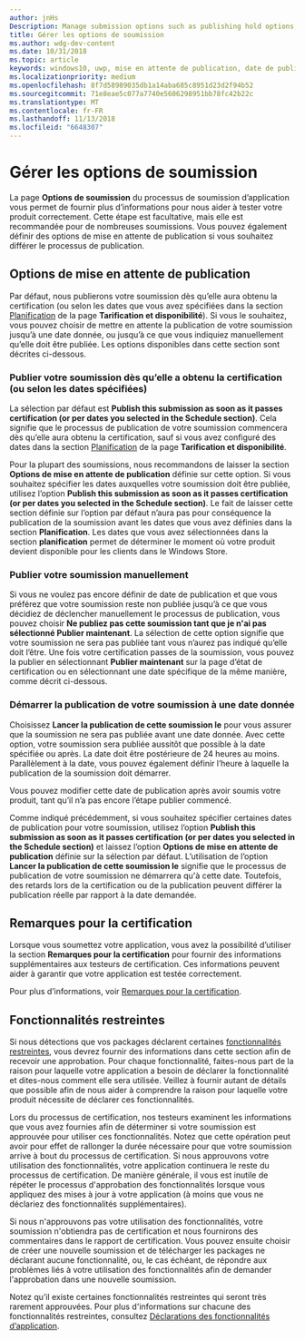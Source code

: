 ```yaml
---
author: jnHs
Description: Manage submission options such as publishing hold options, notes for certification, and more.
title: Gérer les options de soumission
ms.author: wdg-dev-content
ms.date: 10/31/2018
ms.topic: article
keywords: windows10, uwp, mise en attente de publication, date de publication, envoi de la soumission à publier, approbation de fonctionnalité restreinte
ms.localizationpriority: medium
ms.openlocfilehash: 8f7d58989035db1a14aba685c8951d23d2f94b52
ms.sourcegitcommit: 71e8eae5c077a7740e5606298951bb78fc42b22c
ms.translationtype: MT
ms.contentlocale: fr-FR
ms.lasthandoff: 11/13/2018
ms.locfileid: "6648307"
---
```

# <a name="manage-submission-options"></a>Gérer les options de soumission

La page **Options de soumission** du processus de soumission d’application vous permet de fournir plus d’informations pour nous aider à tester votre produit correctement. Cette étape est facultative, mais elle est recommandée pour de nombreuses soumissions. Vous pouvez également définir des options de mise en attente de publication si vous souhaitez différer le processus de publication.


## <a name="publishing-hold-options"></a>Options de mise en attente de publication

Par défaut, nous publierons votre soumission dès qu’elle aura obtenu la certification (ou selon les dates que vous avez spécifiées dans la section [Planification](configure-precise-release-scheduling.md) de la page **Tarification et disponibilité**). Si vous le souhaitez, vous pouvez choisir de mettre en attente la publication de votre soumission jusqu’à une date donnée, ou jusqu’à ce que vous indiquiez manuellement qu’elle doit être publiée. Les options disponibles dans cette section sont décrites ci-dessous. 


### <a name="publish-your-submission-as-soon-as-it-passes-certification-or-per-dates-you-specify"></a>Publier votre soumission dès qu’elle a obtenu la certification (ou selon les dates spécifiées)

La sélection par défaut est **Publish this submission as soon as it passes certification (or per dates you selected in the Schedule section)**. Cela signifie que le processus de publication de votre soumission commencera dès qu’elle aura obtenu la certification, sauf si vous avez configuré des dates dans la section [Planification](configure-precise-release-scheduling.md) de la page **Tarification et disponibilité**.   

Pour la plupart des soumissions, nous recommandons de laisser la section **Options de mise en attente de publication** définie sur cette option. Si vous souhaitez spécifier les dates auxquelles votre soumission doit être publiée, utilisez l’option **Publish this submission as soon as it passes certification (or per dates you selected in the Schedule section)**. Le fait de laisser cette section définie sur l’option par défaut n’aura pas pour conséquence la publication de la soumission avant les dates que vous avez définies dans la section **Planification**. Les dates que vous avez sélectionnées dans la section **planification** permet de déterminer le moment où votre produit devient disponible pour les clients dans le Windows Store.


### <a name="publish-your-submission-manually"></a>Publier votre soumission manuellement

Si vous ne voulez pas encore définir de date de publication et que vous préférez que votre soumission reste non publiée jusqu’à ce que vous décidiez de déclencher manuellement le processus de publication, vous pouvez choisir **Ne publiez pas cette soumission tant que je n'ai pas sélectionné Publier maintenant**. La sélection de cette option signifie que votre soumission ne sera pas publiée tant vous n’aurez pas indiqué qu’elle doit l’être. Une fois votre certification passes de la soumission, vous pouvez la publier en sélectionnant **Publier maintenant** sur la page d’état de certification ou en sélectionnant une date spécifique de la même manière, comme décrit ci-dessous.


### <a name="start-publishing-your-submission-on-a-certain-date"></a>Démarrer la publication de votre soumission à une date donnée

Choisissez **Lancer la publication de cette soumission le** pour vous assurer que la soumission ne sera pas publiée avant une date donnée. Avec cette option, votre soumission sera publiée aussitôt que possible à la date spécifiée ou après. La date doit être postérieure de 24 heures au moins. Parallèlement à la date, vous pouvez également définir l’heure à laquelle la publication de la soumission doit démarrer. 

Vous pouvez modifier cette date de publication après avoir soumis votre produit, tant qu’il n’a pas encore l’étape publier commencé. 
 
Comme indiqué précédemment, si vous souhaitez spécifier certaines dates de publication pour votre soumission, utilisez l’option **Publish this submission as soon as it passes certification (or per dates you selected in the Schedule section)** et laissez l’option **Options de mise en attente de publication** définie sur la sélection par défaut. L’utilisation de l’option **Lancer la publication de cette soumission le** signifie que le processus de publication de votre soumission ne démarrera qu'à cette date. Toutefois, des retards lors de la certification ou de la publication peuvent différer la publication réelle par rapport à la date demandée. 


## <a name="notes-for-certification"></a>Remarques pour la certification

Lorsque vous soumettez votre application, vous avez la possibilité d’utiliser la section **Remarques pour la certification** pour fournir des informations supplémentaires aux testeurs de certification. Ces informations peuvent aider à garantir que votre application est testée correctement. 

Pour plus d’informations, voir [Remarques pour la certification](notes-for-certification.md).


## <a name="restricted-capabilities"></a>Fonctionnalités restreintes

Si nous détections que vos packages déclarent certaines [fonctionnalités restreintes](../packaging/app-capability-declarations.md#restricted-capabilities), vous devrez fournir des informations dans cette section afin de recevoir une approbation. Pour chaque fonctionnalité, faites-nous part de la raison pour laquelle votre application a besoin de déclarer la fonctionnalité et dites-nous comment elle sera utilisée. Veillez à fournir autant de détails que possible afin de nous aider à comprendre la raison pour laquelle votre produit nécessite de déclarer ces fonctionnalités. 

Lors du processus de certification, nos testeurs examinent les informations que vous avez fournies afin de déterminer si votre soumission est approuvée pour utiliser ces fonctionnalités. Notez que cette opération peut avoir pour effet de rallonger la durée nécessaire pour que votre soumission arrive à bout du processus de certification. Si nous approuvons votre utilisation des fonctionnalités, votre application continuera le reste du processus de certification. De manière générale, il vous est inutile de répéter le processus d'approbation des fonctionnalités lorsque vous appliquez des mises à jour à votre application (à moins que vous ne déclariez des fonctionnalités supplémentaires). 

Si nous n'approuvons pas votre utilisation des fonctionnalités, votre soumission n'obtiendra pas de certification et nous fournirons des commentaires dans le rapport de certification. Vous pouvez ensuite choisir de créer une nouvelle soumission et de télécharger les packages ne déclarant aucune fonctionnalité, ou, le cas échéant, de répondre aux problèmes liés à votre utilisation des fonctionnalités afin de demander l'approbation dans une nouvelle soumission.

Notez qu’il existe certaines fonctionnalités restreintes qui seront très rarement approuvées. Pour plus d'informations sur chacune des fonctionnalités restreintes, consultez [Déclarations des fonctionnalités d’application](../packaging/app-capability-declarations.md#restricted-capabilities).

